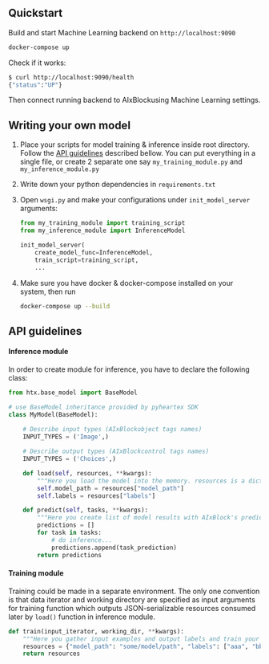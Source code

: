 ## Quickstart

Build and start Machine Learning backend on `http://localhost:9090`

```bash
docker-compose up
```

Check if it works:

```bash
$ curl http://localhost:9090/health
{"status":"UP"}
```

Then connect running backend to AIxBlockusing Machine Learning settings. 


## Writing your own model
1. Place your scripts for model training & inference inside root directory. Follow the [API guidelines](#api-guidelines) described bellow. You can put everything in a single file, or create 2 separate one say `my_training_module.py` and `my_inference_module.py`

2. Write down your python dependencies in `requirements.txt`

3. Open `wsgi.py` and make your configurations under `init_model_server` arguments:
    ```python
    from my_training_module import training_script
    from my_inference_module import InferenceModel
   
    init_model_server(
        create_model_func=InferenceModel,
        train_script=training_script,
        ...
    ```

4. Make sure you have docker & docker-compose installed on your system, then run
    ```bash
    docker-compose up --build
    ```
   
## API guidelines


#### Inference module
In order to create module for inference, you have to declare the following class:

```python
from htx.base_model import BaseModel

# use BaseModel inheritance provided by pyheartex SDK 
class MyModel(BaseModel):
    
    # Describe input types (AIxBlockobject tags names)
    INPUT_TYPES = ('Image',)

    # Describe output types (AIxBlockcontrol tags names)
    INPUT_TYPES = ('Choices',)

    def load(self, resources, **kwargs):
        """Here you load the model into the memory. resources is a dict returned by training script"""
        self.model_path = resources["model_path"]
        self.labels = resources["labels"]

    def predict(self, tasks, **kwargs):
        """Here you create list of model results with AIxBlock's prediction format, task by task"""
        predictions = []
        for task in tasks:
            # do inference...
            predictions.append(task_prediction)
        return predictions
```

#### Training module
Training could be made in a separate environment. The only one convention is that data iterator and working directory are specified as input arguments for training function which outputs JSON-serializable resources consumed later by `load()` function in inference module.

```python
def train(input_iterator, working_dir, **kwargs):
    """Here you gather input examples and output labels and train your model"""
    resources = {"model_path": "some/model/path", "labels": ["aaa", "bbb", "ccc"]}
    return resources
```